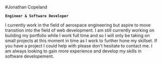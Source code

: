 #Jonathan Copeland

**`Engineer & Software Developer`**

I currently work in the field of aerospace engineering but aspire to move transition into the field of web development. I am still currently working on building my portfolio while I work full time and so I will only be taking on small projects at this moment in time as I work to further hone my skillset. If you have a project I could help with please don't hesitate to contact me. I am always looking to gain more experience and develop my skills in software developement.

<!--
**JC2295/JC2295** is a ✨ _special_ ✨ repository because its `README.md` (this file) appears on your GitHub profile.


Here are some ideas to get you started:

- 🔭 I’m currently working on ...
- 🌱 I’m currently learning ...
- 👯 I’m looking to collaborate on ...
- 🤔 I’m looking for help with ...
- 💬 Ask me about ...
- 📫 How to reach me: ...
- 😄 Pronouns: ...
- ⚡ Fun fact: ...
-->

